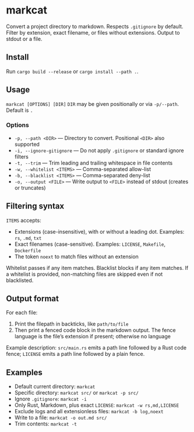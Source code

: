# markcat

Convert a project directory to markdown.
Respects `.gitignore` by default.
Filter by extension, exact filename, or files without extensions.
Output to stdout or a file.

## Install

Run `cargo build --release` or `cargo install --path .`.

## Usage

`markcat [OPTIONS] [DIR]`
`DIR` may be given positionally or via `-p/--path`. Default is `.`

### Options

- `-p, --path <DIR>` — Directory to convert. Positional `<DIR>` also supported
- `-i, --ignore-gitignore` — Do not apply `.gitignore` or standard ignore filters
- `-t, --trim` — Trim leading and trailing whitespace in file contents
- `-w, --whitelist <ITEMS>` — Comma-separated allow-list
- `-b, --blacklist <ITEMS>` — Comma-separated deny-list
- `-o, --output <FILE>` — Write output to `<FILE>` instead of stdout (creates or truncates)

## Filtering syntax

`ITEMS` accepts:
- Extensions (case-insensitive), with or without a leading dot. Examples: `rs`, `.md`, `txt`
- Exact filenames (case-sensitive). Examples: `LICENSE`, `Makefile`, `Dockerfile`
- The token `noext` to match files without an extension

Whitelist passes if any item matches. Blacklist blocks if any item matches. If a whitelist is provided, non-matching files are skipped even if not blacklisted.

## Output format

For each file:
1) Print the filepath in backticks, like `path/to/file`
2) Then print a fenced code block in the markdown output. The fence language is the file’s extension if present; otherwise no language

Example description: `src/main.rs` emits a path line followed by a Rust code fence; `LICENSE` emits a path line followed by a plain fence.

## Examples

- Default current directory: `markcat`
- Specific directory: `markcat src/` or `markcat -p src/`
- Ignore `.gitignore`: `markcat -i`
- Only Rust, Markdown, plus exact `LICENSE`: `markcat -w rs,md,LICENSE`
- Exclude logs and all extensionless files: `markcat -b log,noext`
- Write to a file: `markcat -o out.md src/`
- Trim contents: `markcat -t`
